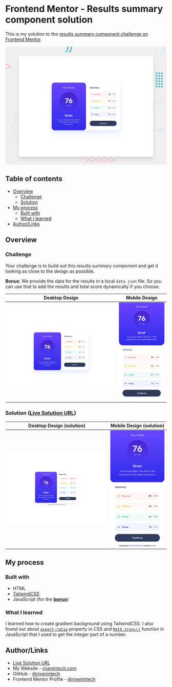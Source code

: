 # Frontend Mentor - Results summary component solution

This is my solution to the [results summary component challenge on Frontend Mentor](https://www.frontendmentor.io/challenges/results-summary-component-CE_K6s0maV).

![Design preview for the results summary component](./assets/design/preview.jpg)

## Table of contents

- [Overview](#overview)
  - [Challenge](#challenge)
  - [Solution](#solution-live-solution-url)
- [My process](#my-process)
  - [Built with](#built-with)
  - [What I learned](#what-i-learned)
- [Author/Links](#authorlinks)

## Overview

### Challenge

Your challenge is to build out this results summary component and get it looking as close to the design as possible.

**Bonus**: We provide the data for the results in a local `data.json` file. So you can use that to add the results and total score dynamically if you choose.

| Desktop Design | Mobile Design |
| --- | --- |
| ![desktop design](./assets/design/desktop-design.jpg) | ![mobile design](./assets/design/mobile-design.jpg) |

### Solution ([Live Solution URL](https://rivenintech.github.io/frontend-mentor-solutions/results-summary-component/))

| Desktop Design (solution) | Mobile Design (solution) |
| --- | --- |
| ![desktop design](./assets/design/desktop-solution.png) | ![mobile design](./assets/design/mobile-solution.png) |

## My process

### Built with

- HTML
- [TailwindCSS](https://tailwindcss.com/)
- JavaScript (for the **[bonus](#challenge)**)

### What I learned

I learned how to create gradient background using TailwindCSS. I also found out about [`aspect-ratio`](https://www.w3schools.com/Cssref/css_pr_aspect-ratio.php) property in CSS and [`Math.trunc()`](https://www.w3schools.com/Jsref/jsref_trunc.asp) function in JavaScript that I used to get the integer part of a number.

## Author/Links

- [Live Solution URL](https://rivenintech.github.io/frontend-mentor-solutions/results-summary-component/)
- My Website - [rivenintech.com](https://rivenintech.com)
- GitHub - [@rivenintech](https://github.com/rivenintech)
- Frontend Mentor Profile - [@rivenintech](https://www.frontendmentor.io/profile/rivenintech)
